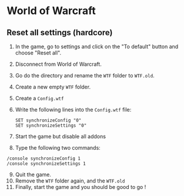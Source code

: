 # World of Warcraft

## Reset all settings (hardcore)

1. In the game, go to settings and click on the "To default" button and choose "Reset all".
2. Disconnect from World of Warcraft.
3. Go do the directory and rename the `WTF` folder to `WTF.old`.
4. Create a new empty `WTF` folder.
5. Create a `Config.wtf`
6. Write the following lines into the `Config.wtf` file:

    ```
    SET synchronizeConfig "0"
    SET synchronizeSettings "0"
    ```
7. Start the game but disable all addons
8. Type the following two commands: 

```
/console synchronizeConfig 1
/console synchronizeSettings 1
```

9. Quit the game.
10. Remove the `WTF` folder again, and the `WTF.old`
11. Finally, start the game and you should be good to go !

